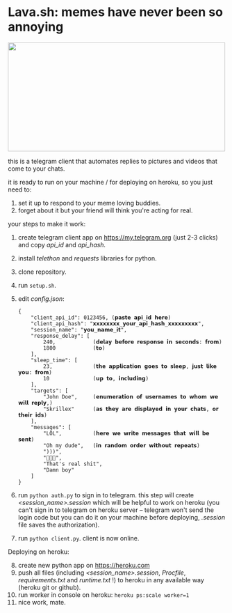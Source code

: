 # Lava.sh: memes have never been so annoying

<img src="https://raw.githubusercontent.com/mandarin10101/Lava.sh/main/logo.png" width="500" height="250" align="center">

this is a telegram client that automates replies to pictures and videos that come to your chats.

it is ready to run on your machine / for deploying on heroku, so you just need to:

1. set it up to respond to your meme loving buddies.
2. forget about it but your friend will think you're acting for real.

your steps to make it work:

1. create telegram client app on https://my.telegram.org (just 2-3 clicks) and copy *api_id* and *api_hash.*

2. install *telethon* and *requests* libraries for python.

3. clone repository.

4. run `setup.sh`.

5. edit *config.json*:

   ```
   {
       "client_api_id": 0123456, (𝗽𝗮𝘀𝘁𝗲 𝗮𝗽𝗶_𝗶𝗱 𝗵𝗲𝗿𝗲)
       "client_api_hash": "𝘅𝘅𝘅𝘅𝘅𝘅𝘅𝘅_𝘆𝗼𝘂𝗿_𝗮𝗽𝗶_𝗵𝗮𝘀𝗵_𝘅𝘅𝘅𝘅𝘅𝘅𝘅𝘅𝘅",
       "session_name": "𝘆𝗼𝘂_𝗻𝗮𝗺𝗲_𝗶𝘁",
       "response_delay": [
           240,            (𝗱𝗲𝗹𝗮𝘆 𝗯𝗲𝗳𝗼𝗿𝗲 𝗿𝗲𝘀𝗽𝗼𝗻𝘀𝗲 𝗶𝗻 𝘀𝗲𝗰𝗼𝗻𝗱𝘀: 𝗳𝗿𝗼𝗺)
           1800            (𝘁𝗼)
       ],
       "sleep_time": [
           23,             (𝘁𝗵𝗲 𝗮𝗽𝗽𝗹𝗶𝗰𝗮𝘁𝗶𝗼𝗻 𝗴𝗼𝗲𝘀 𝘁𝗼 𝘀𝗹𝗲𝗲𝗽, 𝗷𝘂𝘀𝘁 𝗹𝗶𝗸𝗲 𝘆𝗼𝘂: 𝗳𝗿𝗼𝗺)
           10              (𝘂𝗽 𝘁𝗼, 𝗶𝗻𝗰𝗹𝘂𝗱𝗶𝗻𝗴)
       ],
       "targets": [
           "John Doe",     (𝗲𝗻𝘂𝗺𝗲𝗿𝗮𝘁𝗶𝗼𝗻 𝗼𝗳 𝘂𝘀𝗲𝗿𝗻𝗮𝗺𝗲𝘀 𝘁𝗼 𝘄𝗵𝗼𝗺 𝘄𝗲 𝘄𝗶𝗹𝗹 𝗿𝗲𝗽𝗹𝘆,)
           "Skrillex"      (𝗮𝘀 𝘁𝗵𝗲𝘆 𝗮𝗿𝗲 𝗱𝗶𝘀𝗽𝗹𝗮𝘆𝗲𝗱 𝗶𝗻 𝘆𝗼𝘂𝗿 𝗰𝗵𝗮𝘁𝘀, 𝗼𝗿 𝘁𝗵𝗲𝗶𝗿 𝗶𝗱𝘀)
       ],
       "messages": [
           "LOL",          (𝗵𝗲𝗿𝗲 𝘄𝗲 𝘄𝗿𝗶𝘁𝗲 𝗺𝗲𝘀𝘀𝗮𝗴𝗲𝘀 𝘁𝗵𝗮𝘁 𝘄𝗶𝗹𝗹 𝗯𝗲 𝘀𝗲𝗻𝘁)
           "Oh my dude",   (𝗶𝗻 𝗿𝗮𝗻𝗱𝗼𝗺 𝗼𝗿𝗱𝗲𝗿 𝘄𝗶𝘁𝗵𝗼𝘂𝘁 𝗿𝗲𝗽𝗲𝗮𝘁𝘀)
           ")))",
           "🤔🤔🤔",
           "That's real shit",
           "Damn boy"
       ]
   }
   ```

   

6. run ```python auth.py``` to sign in to telegram. this step will create *<session_name>.session* which will be helpful to work on heroku (you can't sign in to telegram on heroku server – telegram won't send the login code but you can do it on your machine before deploying, *.session* file saves the authorization).

7. run `python client.py`. client is now online.

Deploying on heroku:

8. create new python app on https://heroku.com
9. push all files (including *<session_name>.session*, *Procfile*, *requirements.txt* and *runtime.txt* !) to heroku in any available way (heroku git or github).
10. run worker in console on heroku: `heroku ps:scale worker=1`
11. nice work, mate.
